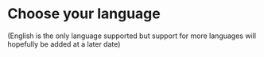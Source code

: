 # Choose your language
(English is the only language supported but support for more languages will hopefully be added at a later date)
